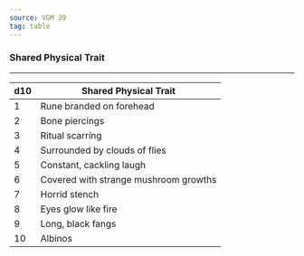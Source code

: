 ```yaml
---
source: VGM 39
tag: table
---
```


### Shared Physical Trait
---
|d10|Shared Physical Trait|
|----|------------|
|1|Rune branded on forehead|
|2|Bone piercings|
|3|Ritual scarring|
|4|Surrounded by clouds of flies|
|5|Constant, cackling laugh|
|6|Covered with strange mushroom growths|
|7|Horrid stench|
|8|Eyes glow like fire|
|9|Long, black fangs|
|10|Albinos|
